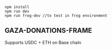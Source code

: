 ```
npm install
npm run dev
npm run frog-dev //to test in frog environment
```

## GAZA-DONATIONS-FRAME 
Supports USDC + ETH on Base chain

